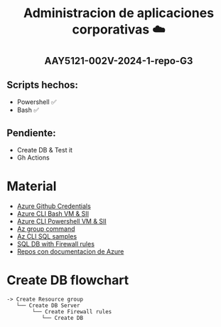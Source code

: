 <h1 align="center"">Administracion de aplicaciones corporativas ☁️</h1> 
<h2 align="center"">AAY5121-002V-2024-1-repo-G3</h2>

## Scripts hechos:
- Powershell ✅
- Bash ✅

## Pendiente:
- Create DB & Test it
- Gh Actions

# Material
- [Azure Github Credentials](https://learn.microsoft.com/es-es/azure/developer/github/connect-from-azure?tabs=azure-portal%2Clinux#use-the-azure-login-action-with-a-service-principal-secret)
- [Azure CLI Bash VM & SII](https://learn.microsoft.com/en-us/azure/virtual-machines/windows/quick-create-cli)
- [Azure CLI Powershell VM & SII](https://learn.microsoft.com/en-us/azure/virtual-machines/windows/quick-create-powershell)
- [Az group command](https://learn.microsoft.com/en-us/cli/azure/group?view=azure-cli-latest)
- [Az CLI SQL samples](https://learn.microsoft.com/en-us/azure/azure-sql/database/az-cli-script-samples-content-guide?view=azuresql&source=recommendations&tabs=single-database)
- [SQL DB with Firewall rules](https://learn.microsoft.com/es-es/azure/azure-sql/database/single-database-create-quickstart?view=azuresql&tabs=azure-cli)
- [Repos con documentacion de Azure](https://github.com/yorek/awesome-azure-sql?tab=readme-ov-file)

# Create DB flowchart
```
-> Create Resource group
   └── Create DB Server 
        └── Create Firewall rules
           └── Create DB
```